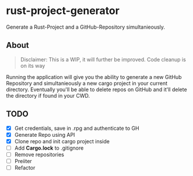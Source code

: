 # rust-project-generator

Generate a Rust-Project and a GitHub-Repository simultanieously.

## About

> Disclaimer:
> This is a WIP, it will further be improved.
> Code cleanup is on its way

Running the application will give you the ability to generate a new GitHub Repository and simultanieously a new cargo project in your current directory.
Eventually you'll be able to delete repos on GitHub and it'll delete the directory if found in your CWD.

## TODO

- [X] Get credentials, save in .rpg and authenticate to GH
- [X] Generate Repo using API
- [X] Clone repo and init cargo project inside
- [ ] Add **Cargo.lock** to .gitignore
- [ ] Remove repositories
- [ ] Preiiter 
- [ ] Refactor
